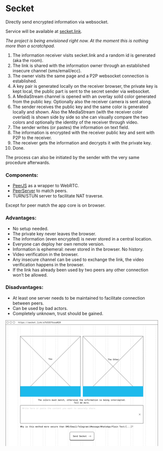 # Secket
Directly send encrypted information via websocket.

Service will be available at [secket.link](https://secket.link).

_The project is being envisioned right now. At the moment this is nothing more than a scratchpad._

1. The information receiver visits secket.link and a random id is generated (aka the room).
2. The link is shared with the information owner through an established insecure channel (sms/email/ecc).
3. The owner visits the same page and a P2P websocket connection is established.
4. A key pair is generated locally on the receiver browser, the private key is kept local, the public part is sent to the secret sender via websocket.
5. A MediaStream channel is opened with an overlay solid color generated from the public key. Optionally also the receiver camera is sent along.
6. The sender receives the public key and the same color is generated locally and shown. Also the MediaStream (with the receiver color overlaid) is shown side by side so she can visually compare the two colors and optionally the identity of the receiver through video.
7. The sender writes (or pastes) the information on text field.
8. The information is encrypted with the receiver public key and sent with P2P to the receiver.
9. The receiver gets the information and decrypts it with the private key.
10. Done.

The process can also be initiated by the sender with the very same procedure afterwards.

### Components:
- [PeerJS](https://peerjs.com) as a wrapper to WebRTC.
- [PeerServer](https://github.com/peers/peerjs-server) to match peers.
- TURN/STUN server to facilitate NAT traverse.

Except for peer match the app core is on browser.

### Advantages:
- No setup needed.
- The private key never leaves the browser.
- The information (even encrypted) is never stored in a central location.
- Everyone can deploy her own remote version.
- Information is ephemeral: never stored in the browser. No history.
- Video verification in the browser.
- Any insecure channel can be used to exchange the link, the video verification happens in the browser.
- If the link has already been used by two peers any other connection won’t be allowed.

### Disadvantages:
- At least one server needs to be maintained to facilitate connection between peers.
- Can be used by bad actors.
- Completely unknown, trust should be gained.

![mockup](./mockup.png)